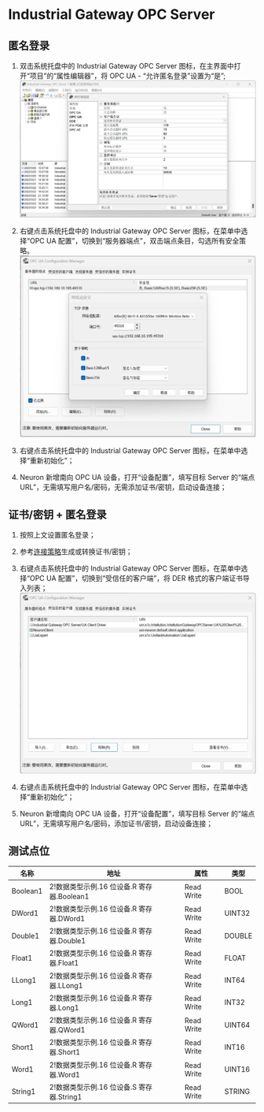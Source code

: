 # Industrial Gateway OPC Server

## 匿名登录

1. 双击系统托盘中的 Industrial Gateway OPC Server 图标，在主界面中打开“项目”的“属性编辑器”，将 OPC UA - “允许匿名登录”设置为“是”;
![](./assets/igs-1.jpg)

2. 右键点击系统托盘中的 Industrial Gateway OPC Server 图标，在菜单中选择“OPC UA 配置”，切换到“服务器端点”，双击端点条目，勾选所有安全策略。
![](./assets/igs-2.jpg)

3. 右键点击系统托盘中的 Industrial Gateway OPC Server 图标，在菜单中选择“重新初始化”；

4. Neuron 新增南向 OPC UA 设备，打开“设备配置”，填写目标 Server 的“端点 URL”，无需填写用户名/密码，无需添加证书/密钥，启动设备连接；

## 证书/密钥 + 匿名登录

1. 按照上文设置匿名登录；

2. 参考[连接策略](./policy.md)生成或转换证书/密钥；

3. 右键点击系统托盘中的 Industrial Gateway OPC Server 图标，在菜单中选择“OPC UA 配置”，切换到“受信任的客户端”，将 DER 格式的客户端证书导入列表；
![](./assets/igs-3.jpg)

4. 右键点击系统托盘中的 Industrial Gateway OPC Server 图标，在菜单中选择“重新初始化”；

5. Neuron 新增南向 OPC UA 设备，打开“设备配置”，填写目标 Server 的“端点 URL”，无需填写用户名/密码，添加证书/密钥，启动设备连接；

## 测试点位

| 名称     | 地址                                       | 属性       | 类型   |
| -------- | ------------------------------------------ | ---------- | ------ |
| Boolean1 | 2!数据类型示例.16 位设备.R 寄存器.Boolean1 | Read Write | BOOL   |
| DWord1   | 2!数据类型示例.16 位设备.R 寄存器.DWord1   | Read Write | UINT32 |
| Double1  | 2!数据类型示例.16 位设备.R 寄存器.Double1  | Read Write | DOUBLE |
| Float1   | 2!数据类型示例.16 位设备.R 寄存器.Float1   | Read Write | FLOAT  |
| LLong1   | 2!数据类型示例.16 位设备.R 寄存器.LLong1   | Read Write | INT64  |
| Long1    | 2!数据类型示例.16 位设备.R 寄存器.Long1    | Read Write | INT32  |
| QWord1   | 2!数据类型示例.16 位设备.R 寄存器.QWord1   | Read Write | UINT64 |
| Short1   | 2!数据类型示例.16 位设备.R 寄存器.Short1   | Read Write | INT16  |
| Word1    | 2!数据类型示例.16 位设备.R 寄存器.Word1    | Read Write | UINT16 |
| String1  | 2!数据类型示例.16 位设备.S 寄存器.String1  | Read Write | STRING |

